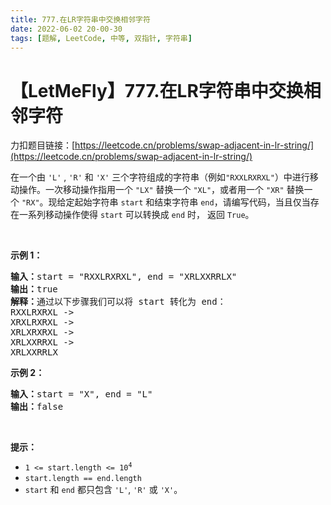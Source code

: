 ```yaml
---
title: 777.在LR字符串中交换相邻字符
date: 2022-06-02 20-00-30
tags: [题解, LeetCode, 中等, 双指针, 字符串]
---
```


# 【LetMeFly】777.在LR字符串中交换相邻字符

力扣题目链接：[https://leetcode.cn/problems/swap-adjacent-in-lr-string/](https://leetcode.cn/problems/swap-adjacent-in-lr-string/)

<p>在一个由 <code>'L'</code> , <code>'R'</code> 和 <code>'X'</code> 三个字符组成的字符串（例如<code>"RXXLRXRXL"</code>）中进行移动操作。一次移动操作指用一个&nbsp;<code>"LX"</code>&nbsp;替换一个&nbsp;<code>"XL"</code>，或者用一个&nbsp;<code>"XR"</code>&nbsp;替换一个&nbsp;<code>"RX"</code>。现给定起始字符串&nbsp;<code>start</code>&nbsp;和结束字符串&nbsp;<code>end</code>，请编写代码，当且仅当存在一系列移动操作使得&nbsp;<code>start</code>&nbsp;可以转换成&nbsp;<code>end</code>&nbsp;时， 返回&nbsp;<code>True</code>。</p>

<p>&nbsp;</p>

<p><strong class="example">示例 1：</strong></p>

<pre>
<strong>输入：</strong>start = "RXXLRXRXL", end = "XRLXXRRLX"
<strong>输出：</strong>true
<strong>解释：</strong>通过以下步骤我们可以将 start 转化为 end：
RXXLRXRXL -&gt;
XRXLRXRXL -&gt;
XRLXRXRXL -&gt;
XRLXXRRXL -&gt;
XRLXXRRLX
</pre>

<p><strong class="example">示例 2：</strong></p>

<pre>
<strong>输入：</strong>start = "X", end = "L"
<strong>输出：</strong>false
</pre>

<p>&nbsp;</p>

<p><strong>提示：</strong></p>

<ul>
	<li><code>1 &lt;= start.length&nbsp;&lt;= 10<sup>4</sup></code></li>
	<li><code>start.length == end.length</code></li>
	<li><code>start</code> 和&nbsp;<code>end</code>&nbsp;都只包含&nbsp;<code>'L'</code>, <code>'R'</code>&nbsp;或&nbsp;<code>'X'</code>。</li>
</ul>


    